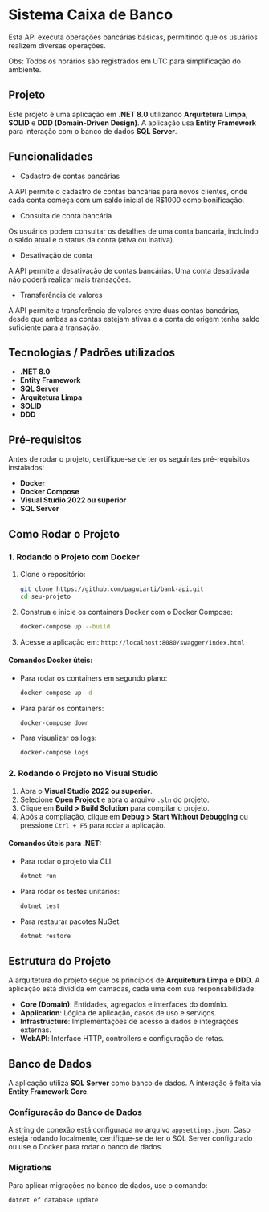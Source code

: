 # Sistema Caixa de Banco

Esta API executa operações bancárias básicas, permitindo que os usuários realizem diversas operações.

Obs: Todos os horários são registrados em UTC para simplificação do ambiente.

## Projeto

Este projeto é uma aplicação em **.NET 8.0** utilizando **Arquitetura Limpa**, **SOLID** e **DDD (Domain-Driven Design)**. A aplicação usa **Entity Framework** para interação com o banco de dados **SQL Server**.

## Funcionalidades


- Cadastro de contas bancárias
  
A API permite o cadastro de contas bancárias para novos clientes, onde cada conta começa com um saldo inicial de R$1000 como bonificação.

- Consulta de conta bancária
  
Os usuários podem consultar os detalhes de uma conta bancária, incluindo o saldo atual e o status da conta (ativa ou inativa).

- Desativação de conta
  
A API permite a desativação de contas bancárias. Uma conta desativada não poderá realizar mais transações.

- Transferência de valores
  
A API permite a transferência de valores entre duas contas bancárias, desde que ambas as contas estejam ativas e a conta de origem tenha saldo suficiente para a transação.

## Tecnologias / Padrões utilizados

- **.NET 8.0**
- **Entity Framework**
- **SQL Server**
- **Arquitetura Limpa**
- **SOLID**
- **DDD**

## Pré-requisitos

Antes de rodar o projeto, certifique-se de ter os seguintes pré-requisitos instalados:

- **Docker**
- **Docker Compose**
- **Visual Studio 2022 ou superior**
- **SQL Server**

## Como Rodar o Projeto

### 1. Rodando o Projeto com Docker

1. Clone o repositório:

    ```bash
    git clone https://github.com/paguiarti/bank-api.git
    cd seu-projeto
    ```

2. Construa e inicie os containers Docker com o Docker Compose:

    ```bash
    docker-compose up --build
    ```

3. Acesse a aplicação em: `http://localhost:8080/swagger/index.html`

#### Comandos Docker úteis:

- Para rodar os containers em segundo plano:

    ```bash
    docker-compose up -d
    ```

- Para parar os containers:

    ```bash
    docker-compose down
    ```

- Para visualizar os logs:

    ```bash
    docker-compose logs
    ```

### 2. Rodando o Projeto no Visual Studio

1. Abra o **Visual Studio 2022 ou superior**.
2. Selecione **Open Project** e abra o arquivo `.sln` do projeto.
3. Clique em **Build > Build Solution** para compilar o projeto.
4. Após a compilação, clique em **Debug > Start Without Debugging** ou pressione `Ctrl + F5` para rodar a aplicação.

#### Comandos úteis para .NET:

- Para rodar o projeto via CLI:

    ```bash
    dotnet run
    ```

- Para rodar os testes unitários:

    ```bash
    dotnet test
    ```

- Para restaurar pacotes NuGet:

    ```bash
    dotnet restore
    ```

## Estrutura do Projeto

A arquitetura do projeto segue os princípios de **Arquitetura Limpa** e **DDD**. A aplicação está dividida em camadas, cada uma com sua responsabilidade:

- **Core (Domain)**: Entidades, agregados e interfaces do domínio.
- **Application**: Lógica de aplicação, casos de uso e serviços.
- **Infrastructure**: Implementações de acesso a dados e integrações externas.
- **WebAPI**: Interface HTTP, controllers e configuração de rotas.

## Banco de Dados

A aplicação utiliza **SQL Server** como banco de dados. A interação é feita via **Entity Framework Core**.

### Configuração do Banco de Dados

A string de conexão está configurada no arquivo `appsettings.json`. Caso esteja rodando localmente, certifique-se de ter o SQL Server configurado ou use o Docker para rodar o banco de dados.

### Migrations

Para aplicar migrações no banco de dados, use o comando:

```bash
dotnet ef database update

